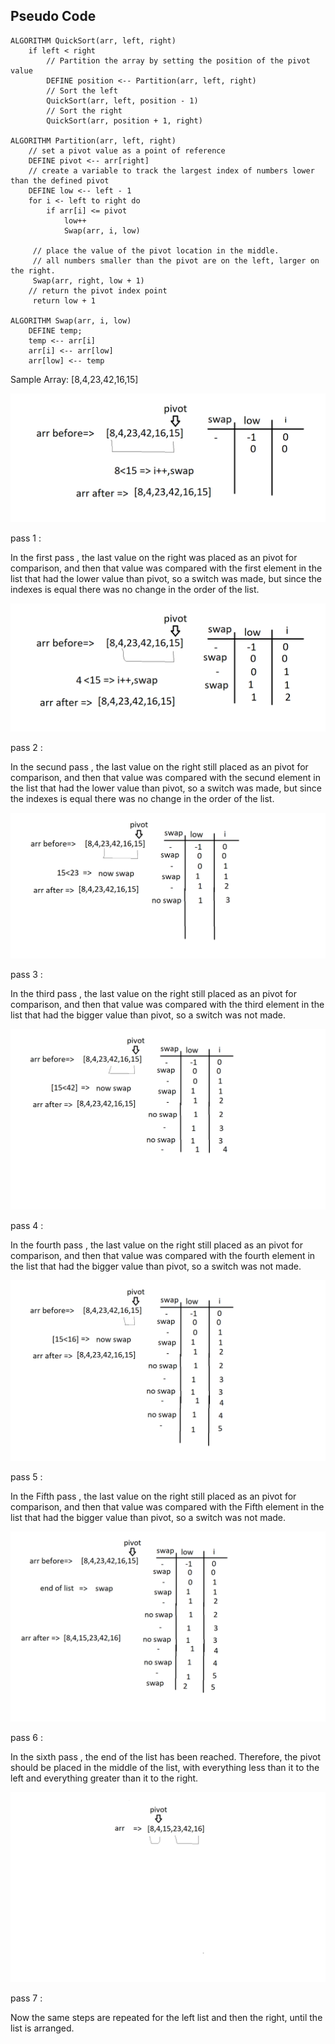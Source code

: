 ## Pseudo Code


```
ALGORITHM QuickSort(arr, left, right)
    if left < right
        // Partition the array by setting the position of the pivot value
        DEFINE position <-- Partition(arr, left, right)
        // Sort the left
        QuickSort(arr, left, position - 1)
        // Sort the right
        QuickSort(arr, position + 1, right)

ALGORITHM Partition(arr, left, right)
    // set a pivot value as a point of reference
    DEFINE pivot <-- arr[right]
    // create a variable to track the largest index of numbers lower than the defined pivot
    DEFINE low <-- left - 1
    for i <- left to right do
        if arr[i] <= pivot
            low++
            Swap(arr, i, low)

     // place the value of the pivot location in the middle.
     // all numbers smaller than the pivot are on the left, larger on the right.
     Swap(arr, right, low + 1)
    // return the pivot index point
     return low + 1

ALGORITHM Swap(arr, i, low)
    DEFINE temp;
    temp <-- arr[i]
    arr[i] <-- arr[low]
    arr[low] <-- temp
```


Sample Array: [8,4,23,42,16,15]


![](pass1.png)


pass 1 :

In the first pass , the last value on the right was placed as an pivot for comparison, and then that value was compared with the first element in the list that had the lower value than pivot, so a switch was made, but since the indexes is equal there was no change in the order of the list.


![](pass2.png)


pass 2 :

In the secund pass , the last value on the right still placed as an pivot for comparison, and then that value was compared with the secund element in the list that had the lower value than pivot, so a switch was made, but since the indexes is equal there was no change in the order of the list.

![](pass3.png)


pass 3 :

In the third pass , the last value on the right still placed as an pivot for comparison, and then that value was compared with the third element in the list that had the bigger value than pivot, so a switch was not made.

![](pass4.png)


pass 4 :

In the fourth pass , the last value on the right still placed as an pivot for comparison, and then that value was compared with the fourth element in the list that had the bigger value than pivot, so a switch was not made.



![](pass5.png)


pass 5 :

In the Fifth pass , the last value on the right still placed as an pivot for comparison, and then that value was compared with the Fifth element in the list that had the bigger value than pivot, so a switch was not made.


![](pass6.png)


pass 6 :

In the sixth pass , the end of the list has been reached. Therefore, the pivot should be placed in the middle of the list, with everything less than it to the left and everything greater than it to the right.



![](pass7.png)


pass 7 :

Now the same steps are repeated for the left list and then the right, until the list is arranged.
